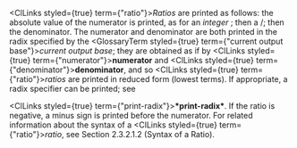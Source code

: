 
 



<ClLinks styled={true} term={"ratio"}><i>Ratios</i></ClLinks> are printed as follows: the absolute value of the numerator is printed, as for an *integer* ; then a /; then the denominator. The numerator and denominator are both printed in the radix specified by the <GlossaryTerm styled={true} term={"current output base"}><i>current output base</i></GlossaryTerm>; they are obtained as if by <ClLinks styled={true} term={"numerator"}><b>numerator</b></ClLinks> and <ClLinks styled={true} term={"denominator"}><b>denominator</b></ClLinks>, and so <ClLinks styled={true} term={"ratio"}><i>ratios</i></ClLinks> are printed in reduced form (lowest terms). If appropriate, a radix specifier can be printed; see 



<ClLinks styled={true} term={"print-radix"}><b>\*print-radix\*</b></ClLinks>. If the ratio is negative, a minus sign is printed before the numerator. For related information about the syntax of a <ClLinks styled={true} term={"ratio"}><i>ratio</i></ClLinks>, see Section 2.3.2.1.2 (Syntax of a Ratio).
 